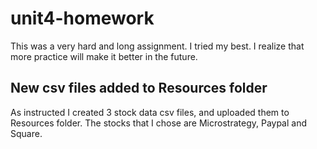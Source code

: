 # unit4-homework

This was a very hard and long assignment. I tried my best. I realize that more practice will make it better in the future.

## New csv files added to Resources folder

As instructed I created 3 stock data csv files, and uploaded them to Resources folder. The stocks that I chose are Microstrategy, Paypal and Square. 
